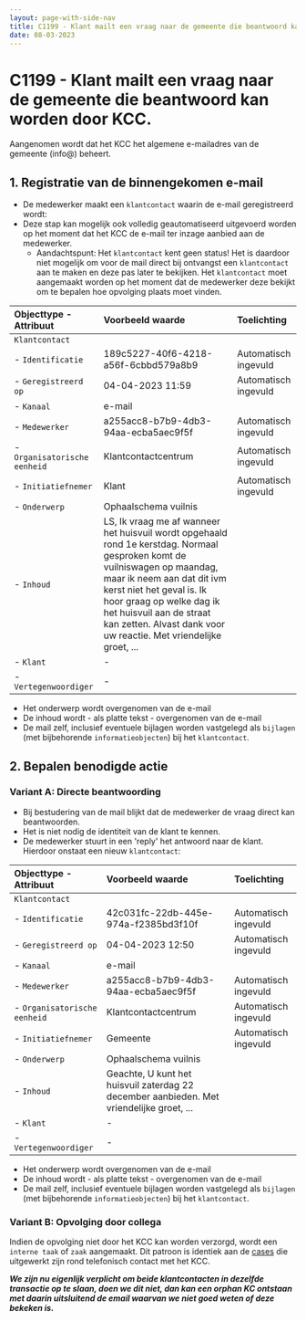 ```yaml
---
layout: page-with-side-nav
title: C1199 - Klant mailt een vraag naar de gemeente die beantwoord kan worden door KCC.
date: 08-03-2023
---
```


# C1199 - Klant mailt een vraag naar de gemeente die beantwoord kan worden door KCC.

Aangenomen wordt dat het KCC het algemene e-mailadres van de gemeente (info@) beheert.

## 1. Registratie van de binnengekomen e-mail

- De medewerker maakt een `klantcontact` waarin de e-mail geregistreerd wordt:
- Deze stap kan mogelijk ook volledig geautomatiseerd uitgevoerd worden op het moment dat het KCC de e-mail ter inzage aanbied aan de medewerker.
  - Aandachtspunt: Het `klantcontact` kent geen status! Het is daardoor niet mogelijk om voor de mail direct bij ontvangst een `klantcontact` aan te maken en deze pas later te bekijken. Het `klantcontact` moet aangemaakt worden op het moment dat de medewerker deze bekijkt om te bepalen hoe opvolging plaats moet vinden.

| Objecttype - Attribuut | Voorbeeld waarde | Toelichting |
| :----------- | :----------- | :----------- |
| `Klantcontact` | | |
| - `Identificatie` | 189c5227-40f6-4218-a56f-6cbbd579a8b9 | Automatisch ingevuld |
| - `Geregistreerd op` | 04-04-2023 11:59 | Automatisch ingevuld |
| - `Kanaal` | e-mail |  | 
| - `Medewerker` | a255acc8-b7b9-4db3-94aa-ecba5aec9f5f | Automatisch ingevuld |
| - `Organisatorische eenheid` | Klantcontactcentrum | Automatisch ingevuld |
| - `Initiatiefnemer` | Klant | Automatisch ingevuld |
| - `Onderwerp` | Ophaalschema vuilnis | |
| - `Inhoud` | LS, Ik vraag me af wanneer het huisvuil wordt opgehaald rond 1e kerstdag. Normaal gesproken komt de vuilniswagen op maandag, maar ik neem aan dat dit ivm kerst niet het geval is. Ik hoor graag op welke dag ik het huisvuil aan de straat kan zetten. Alvast dank voor uw reactie. Met vriendelijke groet, ... | |
| - `Klant` | -| |
| - `Vertegenwoordiger` | - | |

- Het onderwerp wordt overgenomen van de e-mail
- De inhoud wordt - als platte tekst - overgenomen van de e-mail
- De mail zelf, inclusief eventuele bijlagen worden vastgelegd als `bijlagen` (met bijbehorende `informatieobjecten`) bij het `klantcontact`.

## 2. Bepalen benodigde actie

### Variant A: Directe beantwoording
- Bij bestudering van de mail blijkt dat de medewerker de vraag direct kan beantwoorden.
- Het is niet nodig de identiteit van de klant te kennen.
- De medewerker stuurt in een 'reply' het antwoord naar de klant. Hierdoor onstaat een nieuw `klantcontact`:

| Objecttype - Attribuut | Voorbeeld waarde | Toelichting |
| :----------- | :----------- | :----------- |
| `Klantcontact` | | |
| - `Identificatie` | 42c031fc-22db-445e-974a-f2385bd3f10f | Automatisch ingevuld |
| - `Geregistreerd op` | 04-04-2023 12:50 | Automatisch ingevuld |
| - `Kanaal` | e-mail |  | 
| - `Medewerker` | a255acc8-b7b9-4db3-94aa-ecba5aec9f5f | Automatisch ingevuld |
| - `Organisatorische eenheid` | Klantcontactcentrum | Automatisch ingevuld |
| - `Initiatiefnemer` | Gemeente | Automatisch ingevuld |
| - `Onderwerp` | Ophaalschema vuilnis | |
| - `Inhoud` | Geachte, U kunt het huisvuil zaterdag 22 december aanbieden. Met vriendelijke groet, ... | |
| - `Klant` | -| |
| - `Vertegenwoordiger` | - | |

- Het onderwerp wordt overgenomen van de e-mail
- De inhoud wordt - als platte tekst - overgenomen van de e-mail
- De mail zelf, inclusief eventuele bijlagen worden vastgelegd als `bijlagen` (met bijbehorende `informatieobjecten`) bij het `klantcontact`.

### Variant B: Opvolging door collega

Indien de opvolging niet door het KCC kan worden verzorgd, wordt een `interne taak` of `zaak` aangemaakt. Dit patroon is identiek aan de [cases](./../cases.md) die uitgewerkt zijn rond telefonisch contact met het KCC.

___We zijn nu eigenlijk verplicht om beide klantcontacten in dezelfde transactie op te slaan, doen we dit niet, dan kan een orphan KC ontstaan met daarin uitsluitend de email waarvan we niet goed weten of deze bekeken is.___
